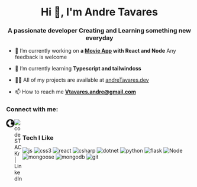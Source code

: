 


<h1 align="center">Hi 👋, I'm Andre Tavares</h1>
<h3 align="center">A passionate developer Creating and Learning something new everyday</h3>


- 🔭 I’m currently working on **a [Movie App](https://movie-app-gamma-gold.vercel.app/) with React and Node** Any feedback is welcome

- 🌱 I’m currently learning **Typescript and tailwindcss**

- 👨‍💻 All of my projects are available at [andreTavares.dev](https://www.andretavares.dev)

- 📫 How to reach me **Vtavares.andre@gmail.com**


### Connect with me:

[<img align="left" alt="andretavares.dev" width="22px" src="https://raw.githubusercontent.com/iconic/open-iconic/master/svg/globe.svg" />][website]
[<img align="left" alt="codeSTACKr | LinkedIn" width="22px" src="https://cdn.jsdelivr.net/npm/simple-icons@v3/icons/linkedin.svg" />][linkedin]
<br />

### Tech I Like

<p align="left">



<img src="https://github.com/tkswann2/tech-logos/blob/master/jslogo.png" alt="js" width="40" height="40"/> 
<img src="https://github.com/tkswann2/tech-logos/blob/master/css3.png" alt="css3" width="40" height="40"/> 
<img src="https://github.com/tkswann2/tech-logos/blob/master/react.png" alt="react" width="40" height="40"/> 

<img src="https://devicons.github.io/devicon/devicon.git/icons/csharp/csharp-original.svg" alt="csharp" width="40" height="40"/> 
<img src="https://devicons.github.io/devicon/devicon.git/icons/dot-net/dot-net-original-wordmark.svg" alt="dotnet" width="40" height="40"/>

<img src="https://devicons.github.io/devicon/devicon.git/icons/python/python-original.svg" alt="python" width="40" height="40"/>
<img src="https://www.vectorlogo.zone/logos/pocoo_flask/pocoo_flask-icon.svg" alt="flask" width="40" height="40"/> 


<img src="https://github.com/tkswann2/tech-logos/blob/master/nodejs.png" alt="Node" width="40" height="40"/> 


<img src="https://github.com/tkswann2/tech-logos/blob/master/mongoose.png" alt="mongoose" width="40" height="40"/> 
<img src="https://github.com/tkswann2/tech-logos/blob/master/mongo.png" alt="mongodb" width="40" height="40"/> 
<img src="https://www.vectorlogo.zone/logos/git-scm/git-scm-icon.svg" alt="git" width="40" height="40"/> 


</p>





[website]: https://www.andretavares.dev/
[linkedin]: https://linkedin.com/in/andre--tavares
